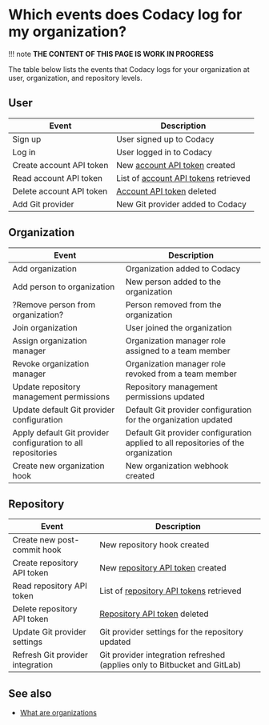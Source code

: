# Which events does Codacy log for my organization?

!!! note
    **THE CONTENT OF THIS PAGE IS WORK IN PROGRESS**

The table below lists the events that Codacy logs for your organization at user, organization, and repository levels.

## User

|Event|Description|
|-----|-----------|
|Sign up|User signed up to Codacy|
|Log in|User logged in to Codacy|
|Create account API token|New [account API token](../../codacy-api/api-tokens.md#account-api-tokens) created|
|Read account API token|List of [account API tokens](../../codacy-api/api-tokens.md#account-api-tokens) retrieved|
|Delete account API token|[Account API token](../../codacy-api/api-tokens.md#account-api-tokens) deleted|
|Add Git provider|New Git provider added to Codacy|

## Organization

|Event|Description|
|-----|-----------|
|Add organization|Organization added to Codacy|
|Add person to organization|New person added to the organization|
|?Remove person from organization?|Person removed from the organization|
|Join organization|User joined the organization|
|Assign organization manager|Organization manager role assigned to a team member|
|Revoke organization manager|Organization manager role revoked from a team member|
|Update repository management permissions|Repository management permissions updated|
|Update default Git provider configuration|Default Git provider configuration for the organization updated|
|Apply default Git provider configuration to all repositories|Default Git provider configuration applied to all repositories of the organization|
|Create new organization hook|New organization webhook created|

## Repository

|Event|Description|
|-----|-----------|
|Create new post-commit hook|New repository hook created|
|Create repository API token|New [repository API token](../../codacy-api/api-tokens.md#repository-api-tokens) created|
|Read repository API token|List of [repository API tokens](../../codacy-api/api-tokens.md#repository-api-tokens) retrieved|
|Delete repository API token|[Repository API token](../../codacy-api/api-tokens.md#repository-api-tokens) deleted|
|Update Git provider settings|Git provider settings for the repository updated|
|Refresh Git provider integration|Git provider integration refreshed (applies only to Bitbucket and GitLab)|

## See also

-   [What are organizations](../../organizations/what-are-organizations.md)
